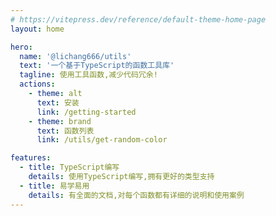 ```yaml
---
# https://vitepress.dev/reference/default-theme-home-page
layout: home

hero:
  name: '@lichang666/utils'
  text: '一个基于TypeScript的函数工具库'
  tagline: 使用工具函数,减少代码冗余!
  actions:
    - theme: alt
      text: 安装
      link: /getting-started
    - theme: brand
      text: 函数列表
      link: /utils/get-random-color

features:
  - title: TypeScript编写
    details: 使用TypeScript编写,拥有更好的类型支持
  - title: 易学易用
    details: 有全面的文档,对每个函数都有详细的说明和使用案例
---
```

